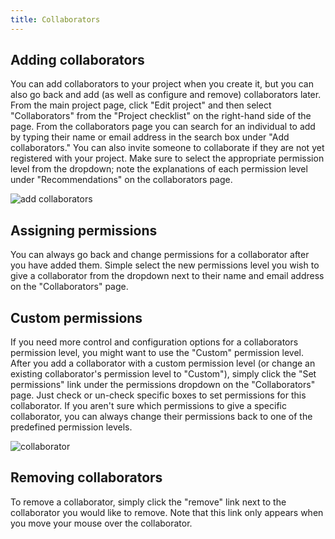 ```yaml
---
title: Collaborators
---
```


## Adding collaborators

You can add collaborators to your project when you create it, but you can also go back and add (as well as configure and remove) collaborators later. From the main project page, click "Edit project" and then select "Collaborators" from the "Project checklist" on the right-hand side of the page. From the collaborators page you can search for an individual to add by typing their name or email address in the search box under "Add collaborators." You can also invite someone to collaborate if they are not yet registered with your project. Make sure to select the appropriate permission level from the dropdown; note the explanations of each permission level under "Recommendations" on the collaborators page.

![add collaborators](../images/screenshot_add_collaborators.png)

## Assigning permissions

You can always go back and change permissions for a collaborator after you have added them. Simple select the new permissions level you wish to give a collaborator from the dropdown next to their name and email address on the "Collaborators" page.

## Custom permissions

If you need more control and configuration options for a collaborators permission level, you might want to use the "Custom" permission level. After you add a collaborator with a custom permission level (or change an existing collaborator's permission level to "Custom"), simply click the "Set permissions" link under the permissions dropdown on the "Collaborators" page. Just check or un-check specific boxes to set permissions for this collaborator. If you aren't sure which permissions to give a specific collaborator, you can always change their permissions back to one of the predefined permission levels.

![collaborator](../images/screenshot_collaborator.png)

## Removing collaborators

To remove a collaborator, simply click the "remove" link next to the collaborator you would like to remove. Note that this link only appears when you move your mouse over the collaborator.